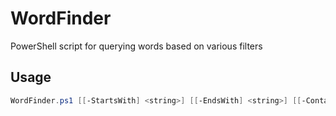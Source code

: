 # WordFinder
PowerShell script for querying words based on various filters

## Usage
```ps1
WordFinder.ps1 [[-StartsWith] <string>] [[-EndsWith] <string>] [[-Contains] <string>] [[-Exclude] <string>] [[-IndexMatch] <string[]>] [[-IndexNotMatch] <string[]>] [[-WordLength] <int>] [-NoRepeats] [-Spread] [<CommonParameters>]
```
